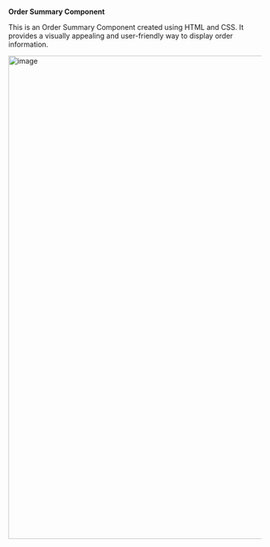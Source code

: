 <b> Order Summary Component </b>
<p>This is an Order Summary Component created using HTML and CSS. It provides a visually appealing and user-friendly way to display order information. </p>

<img width="960" alt="image" src="https://github.com/saloni0419/Order-Summary/assets/100074110/5315bbc8-ad51-435d-831d-3242271c3921">
